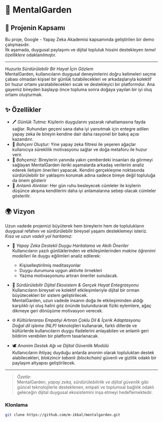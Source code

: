 ﻿# 🌿 MentalGarden

## 🧩 Projenin Kapsamı

Bu proje, Google - Yapay Zeka Akademisi kapsamında geliştirilen bir demo çalışmasıdır.  
İlk aşamada, duygusal paylaşımı ve dijital topluluk hissini destekleyen *temel özelliklere* odaklanılmıştır.

---

*Huzurla Sürdürülebilir Bir Hayat İçin Gözlem*  
MentalGarden, kullanıcıların duygusal deneyimlerini doğru kelimeleri seçme çabası olmadan kişisel bir günlük tutabilecekleri ve arkadaşlarıyla kolektif bir huzur ortamı yaratabilecekleri sıcak ve destekleyici bir platformdur. Ana gayemiz bireyden başlayıp önce topluma sonra doğaya yayılan bir iyi oluş ortamı oluşturmak.

## ✨ Özellikler

- 🖊️ *Günlük Tutma:* Kişilerin duygularını yazarak rahatlamasına fayda sağlar. Ruhundan geçeni sana daha iyi yansıtmak için entegre adilen yapay zeka ile bireyin kendine dair daha rasyonel bir bakış açısı kazandırır.
- 🌳 *Bahçeni Oluştur:* Yine yapay zeka filtresi ile yeşeren ağaçlar kullanıcıya süreklilik motivasyonu sağlar ve doğa metaforu ile huzur verir.
- 🤝 *Bahçemiz:* Bireylerin yanında yakın çemberdeki insanları da görmeyi sağlayan MentalGarden ileriki aşamalarda arkadaş verilerini analiz ederek iletişim önerileri yapacak. Kendini gerçekleşme noktasında sürdürülebilir bir yaklaşımı korumak adına sadece bireye değil topluluğa da önem gösterir
- 💬 *Anlamlı Alıntılar:* Her gün ruhu besleyecek cümleler ile kişilerin düşünce akışına kendilerini daha iyi anlamalarına sebep olacak cümleler gösterilir.


## 🌍 Vizyon

Uzun vadede projemizi büyüterek hem bireylerin hem de toplulukların duygusal refahını ve sürdürülebilir bireysel yaşamı desteklemeyi isteriz.  
*Kısa ve uzun vadeli yol haritamız:*

- 🤖 *Yapay Zeka Destekli Duygu Haritalama ve Akıllı Öneriler*  
  Kullanıcıların yazılı günlüklerinden ve etkileşimlerinden *makine öğrenimi modelleri* ile duygu eğilimleri analiz edilerek:
  - Kişiselleştirilmiş meditasyonlar  
  - Duygu durumuna uygun aktivite örnekleri  
  - Yazma motivasyonunu artıran öneriler sunulacak.

- 🌱 *Sürdürülebilir Dijital Ekosistem & Gerçek Hayat Entegrasyonu*  
  Kullanıcıların bireysel ve kolektif etkileşimleriyle dijital bir orman büyütecekleri bir sistem geliştirilecek.  
  MentalGarden, uzun vadede insanın doğa ile etkileşiminden aldığı karşılıklı iyi oluş halini göz önünde bulundurarak fiziki eylemlere, ağaç dikmeye geri dönüşüme motivasyon verecek.

- 🌐 *Kültürlerarası Empatiyi Artıran Çoklu Dil & İçerik Adaptasyonu*  
  *Doğal dil işleme (NLP)* teknolojileri kullanarak, farklı dillerde ve kültürlerde kullanıcıların duygu ifadelerini anlayabilen ve anlamlı geri bildirim verebilen bir platform tasarlanacak.

- 🕊️ *Anonim Destek Ağı ve Dijital Güvenlik Modülü*  
  Kullanıcıların ihtiyaç duyduğu anlarda anonim olarak topluluktan destek alabilecekleri, *blokzincir tabanlı (blockchain)* güvenli ve gizlilik odaklı bir paylaşım altyapısı geliştirilecek.

---

> *Özetle:*  
MentalGarden, *yapay zeka, sürdürülebilirlik ve dijital güvenlik* gibi güncel teknolojilerle desteklenen, empati ve toplumsal bağlılık odaklı geleceğin dijital duygusal ekosistemini inşa etmeyi hedeflemektedir.


### Klonlama

```bash
git clone https://github.com/m-ikbal/mentalgarden.git

